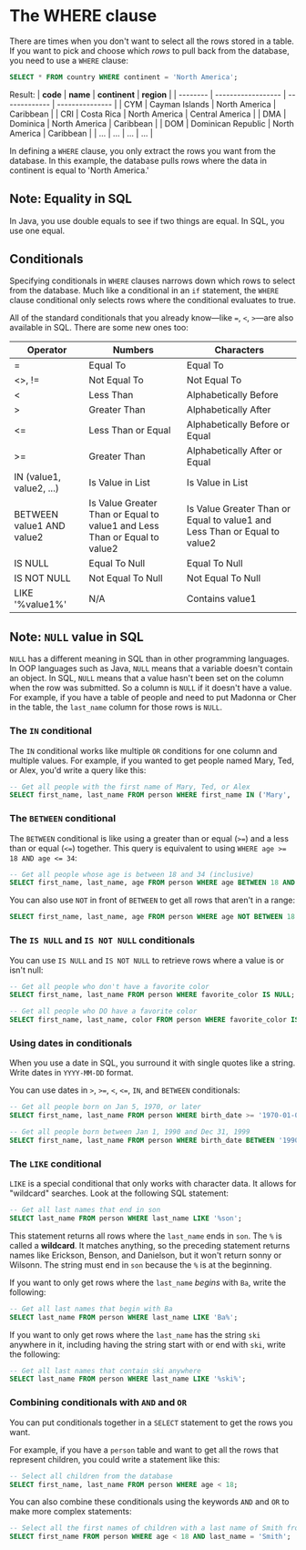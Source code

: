 # The WHERE clause

There are times when you don't want to select all the rows stored in a table. If you want to pick and choose which _rows_ to pull back from the database, you need to use a `WHERE` clause:

```sql
SELECT * FROM country WHERE continent = 'North America';
```

Result: 
| **code** | **name**           | **continent** | **region**      |
| -------- | ------------------ | ------------- | --------------- |
| CYM      | Cayman Islands     | North America | Caribbean       |
| CRI      | Costa Rica         | North America | Central America |
| DMA      | Dominica           | North America | Caribbean       |
| DOM      | Dominican Republic | North America | Caribbean       |
| ...      | ...                | ...           | ...             |

In defining a `WHERE` clause, you only extract the rows you want from the database. In this example, the database pulls rows where the data in continent is equal to 'North America.'

## Note: Equality in SQL

In Java, you use double equals to see if two things are equal. In SQL, you use one equal.

## Conditionals

Specifying conditionals in `WHERE` clauses narrows down which rows to select from the database. Much like a conditional in an `if` statement, the `WHERE` clause conditional only selects rows where the conditional evaluates to true.

All of the standard conditionals that you already know—like `=`, `<`, `>`—are also available in SQL. There are some new ones too:

| **Operator**              | **Numbers**                                                               | **Characters**                                                            |
| ------------------------- | ------------------------------------------------------------------------- | ------------------------------------------------------------------------- |
| =                         | Equal To                                                                  | Equal To                                                                  |
| <>, !=                    | Not Equal To                                                              | Not Equal To                                                              |
| <                         | Less Than                                                                 | Alphabetically Before                                                     |
| >                         | Greater Than                                                              | Alphabetically After                                                      |
| <=                        | Less Than or Equal                                                        | Alphabetically Before or Equal                                            |
| >=                        | Greater Than                                                              | Alphabetically After or Equal                                             |
| IN (value1, value2, ...)  | Is Value in List                                                          | Is Value in List                                                          |
| BETWEEN value1 AND value2 | Is Value Greater Than or Equal to value1 and Less Than or Equal to value2 | Is Value Greater Than or Equal to value1 and Less Than or Equal to value2 |
| IS NULL                   | Equal To Null                                                             | Equal To Null                                                             |
| IS NOT NULL               | Not Equal To Null                                                         | Not Equal To Null                                                         |
| LIKE '%value1%'           | N/A                                                                       | Contains value1                                                           |

## Note: `NULL` value in SQL

`NULL` has a different meaning in SQL than in other programming languages. In OOP languages such as Java, `NULL` means that a variable doesn't contain an object. In SQL, `NULL` means that a value hasn't been set on the column when the row was submitted. So a column is `NULL` if it doesn't have a value. For example, if you have a table of people and need to put Madonna or Cher in the table, the `last_name` column for those rows is `NULL`.

### The `IN` conditional

The `IN` conditional works like multiple `OR` conditions for one column and multiple values. For example, if you wanted to get people named Mary, Ted, or Alex, you'd write a query like this:

```sql
-- Get all people with the first name of Mary, Ted, or Alex
SELECT first_name, last_name FROM person WHERE first_name IN ('Mary', 'Ted', 'Alex');
```

### The `BETWEEN` conditional

The `BETWEEN` conditional is like using a greater than or equal (`>=`) and a less than or equal (`<=`) together. This query is equivalent to using `WHERE age >= 18 AND age <= 34`:

```sql
-- Get all people whose age is between 18 and 34 (inclusive)
SELECT first_name, last_name, age FROM person WHERE age BETWEEN 18 AND 34;
```

You can also use `NOT` in front of `BETWEEN` to get all rows that aren't in a range:

```sql
SELECT first_name, last_name, age FROM person WHERE age NOT BETWEEN 18 AND 34;
```

### The `IS NULL` and `IS NOT NULL` conditionals

You can use `IS NULL` and `IS NOT NULL` to retrieve rows where a value is or isn't null:

```sql
-- Get all people who don't have a favorite color
SELECT first_name, last_name FROM person WHERE favorite_color IS NULL;

-- Get all people who DO have a favorite color
SELECT first_name, last_name, color FROM person WHERE favorite_color IS NOT NULL;
```

### Using dates in conditionals

When you use a date in SQL, you surround it with single quotes like a string. Write dates in `YYYY-MM-DD` format.

You can use dates in `>`, `>=`, `<`, `<=`, `IN`, and `BETWEEN` conditionals:

```sql
-- Get all people born on Jan 5, 1970, or later
SELECT first_name, last_name FROM person WHERE birth_date >= '1970-01-05';

-- Get all people born between Jan 1, 1990 and Dec 31, 1999
SELECT first_name, last_name FROM person WHERE birth_date BETWEEN '1990-01-01' AND '1999-12-31';
```

### The `LIKE` conditional

`LIKE` is a special conditional that only works with character data. It allows for "wildcard" searches. Look at the following SQL statement:

```sql
-- Get all last names that end in son
SELECT last_name FROM person WHERE last_name LIKE '%son';
```

This statement returns all rows where the `last_name` ends in `son`. The `%` is called a **wildcard**. It matches anything, so the preceding statement returns names like Erickson, Benson, and Danielson, but it won't return sonny or Wilsonn. The string must end in `son` because the `%` is at the beginning.

If you want to only get rows where the `last_name` _begins_ with `Ba`, write the following:

```sql
-- Get all last names that begin with Ba
SELECT last_name FROM person WHERE last_name LIKE 'Ba%';
```

If you want to only get rows where the `last_name` has the string `ski` anywhere in it, including having the string start with or end with `ski`, write the following:

```sql
-- Get all last names that contain ski anywhere
SELECT last_name FROM person WHERE last_name LIKE '%ski%';
```

### Combining conditionals with `AND` and `OR`

You can put conditionals together in a `SELECT` statement to get the rows you want.

For example, if you have a `person` table and want to get all the rows that represent children, you could write a statement like this:

```sql
-- Select all children from the database
SELECT first_name, last_name FROM person WHERE age < 18;
```

You can also combine these conditionals using the keywords `AND` and `OR` to make more complex statements:

```sql
-- Select all the first names of children with a last name of Smith from the database
SELECT first_name FROM person WHERE age < 18 AND last_name = 'Smith';
```